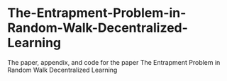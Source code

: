 # The-Entrapment-Problem-in-Random-Walk-Decentralized-Learning
The paper, appendix, and code for the paper The Entrapment Problem in Random Walk Decentralized Learning
